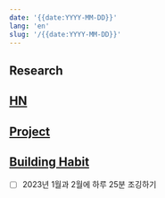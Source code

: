 ```yaml
---
date: '{{date:YYYY-MM-DD}}'
lang: 'en'
slug: '/{{date:YYYY-MM-DD}}'
---
```


## Research

## [HN](./../.././docs/pages/Hacker%20News.md)

## [Project](./../.././docs/pages/Project.md)

## [Building Habit](./../.././docs/pages/Building%20Habit.md)

- [ ] 2023년 1월과 2월에 하루 25분 조깅하기

<head>
  <html lang="en-US"/>
</head>
